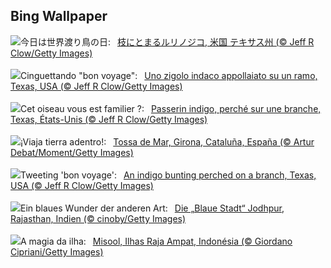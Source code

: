 ## Bing Wallpaper
![](https://www.bing.com/th?id=OHR.TexasIndigoBunting_JA-JP9651791616_UHD.jpg&w=1000)今日は世界渡り鳥の日:&nbsp;&ensp;[枝にとまるルリノジコ, 米国 テキサス州 (© Jeff R Clow/Getty Images)](https://www.bing.com/th?id=OHR.TexasIndigoBunting_JA-JP9651791616_UHD.jpg)
<br><br/>
![](https://www.bing.com/th?id=OHR.TexasIndigoBunting_IT-IT9364925475_UHD.jpg&w=1000)Cinguettando "bon voyage":&nbsp;&ensp;[Uno zigolo indaco appollaiato su un ramo, Texas, USA (© Jeff R Clow/Getty Images)](https://www.bing.com/th?id=OHR.TexasIndigoBunting_IT-IT9364925475_UHD.jpg)
<br><br/>
![](https://www.bing.com/th?id=OHR.TexasIndigoBunting_FR-FR9846433348_UHD.jpg&w=1000)Cet oiseau vous est familier ?:&nbsp;&ensp;[Passerin indigo, perché sur une branche, Texas, États-Unis (© Jeff R Clow/Getty Images)](https://www.bing.com/th?id=OHR.TexasIndigoBunting_FR-FR9846433348_UHD.jpg)
<br><br/>
![](https://www.bing.com/th?id=OHR.GironaForest_ES-ES1227964184_UHD.jpg&w=1000)¡Viaja tierra adentro!:&nbsp;&ensp;[Tossa de Mar, Girona, Cataluña, España (© Artur Debat/Moment/Getty Images)](https://www.bing.com/th?id=OHR.GironaForest_ES-ES1227964184_UHD.jpg)
<br><br/>
![](https://www.bing.com/th?id=OHR.TexasIndigoBunting_EN-GB6986084120_UHD.jpg&w=1000)Tweeting 'bon voyage':&nbsp;&ensp;[An indigo bunting perched on a branch, Texas, USA (© Jeff R Clow/Getty Images)](https://www.bing.com/th?id=OHR.TexasIndigoBunting_EN-GB6986084120_UHD.jpg)
<br><br/>
![](https://www.bing.com/th?id=OHR.BlueCityIndia_DE-DE7777501336_UHD.jpg&w=1000)Ein blaues Wunder der anderen Art:&nbsp;&ensp;[Die „Blaue Stadt“ Jodhpur, Rajasthan, Indien (© cinoby/Getty Images)](https://www.bing.com/th?id=OHR.BlueCityIndia_DE-DE7777501336_UHD.jpg)
<br><br/>
![](https://www.bing.com/th?id=OHR.MisoolRajaAmpat_PT-BR6517717174_UHD.jpg&w=1000)A magia da ilha:&nbsp;&ensp;[Misool, Ilhas Raja Ampat, Indonésia (© Giordano Cipriani/Getty Images)](https://www.bing.com/th?id=OHR.MisoolRajaAmpat_PT-BR6517717174_UHD.jpg)
<br><br/>
